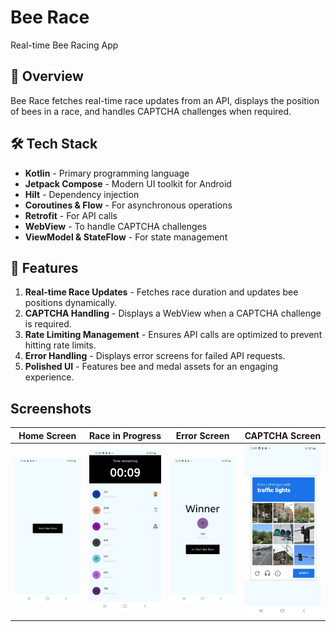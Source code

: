 # Bee Race

Real-time Bee Racing App

## 📌 Overview

Bee Race fetches real-time race updates from an API, displays the position of bees in a race, and handles CAPTCHA challenges when required.

## 🛠️ Tech Stack

- **Kotlin** - Primary programming language
- **Jetpack Compose** - Modern UI toolkit for Android
- **Hilt** - Dependency injection
- **Coroutines & Flow** - For asynchronous operations
- **Retrofit** - For API calls
- **WebView** - To handle CAPTCHA challenges
- **ViewModel & StateFlow** - For state management

## 🚀 Features

1. **Real-time Race Updates** - Fetches race duration and updates bee positions dynamically.
2. **CAPTCHA Handling** - Displays a WebView when a CAPTCHA challenge is required.
3. **Rate Limiting Management** - Ensures API calls are optimized to prevent hitting rate limits.
4. **Error Handling** - Displays error screens for failed API requests.
5. **Polished UI** - Features bee and medal assets for an engaging experience.


## Screenshots
| Home Screen | Race in Progress | Error Screen | CAPTCHA Screen |
|------------|----------------|---------------|-------------|
<img src="images/BeeRace_1.jpg">    |  <img src="images/BeeRace_2.jpg">  |  <img src="images/BeeRace_3.jpg">    |  <img src="images/BeeRace_4.jpg">     |  



